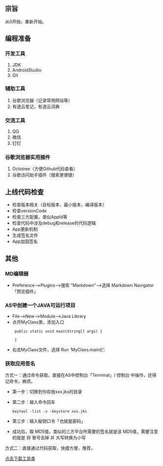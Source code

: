 ## 宗旨
从0开始，重新开始。

## 编程准备 
### 开发工具
1.  JDK
2.  AndroidStudio
3.  Git

### 辅助工具
1.  谷歌浏览器（记录常用网站等）
2.  有道云笔记，有道云词典

### 交流工具
1.  QQ
2.  微信 
3.  钉钉

### 谷歌浏览器实用插件
1.  Octotree（方便Github代码查看）
2.  谷歌访问助手插件（搜索更便捷）

## 上线代码检查
* 检查版本相关（目标版本、最小版本，编译版本）
* 检查versionCode
* 检查三方配置，类似AppId等
* 检查代码中涉及debug和release的代码逻辑
* App更新机制
* 生成签名文件
* App加固签名



## 其他

### MD编辑器
*  Preference——>Plugins——>搜索 "Markdown"——>选择 Markdown
   Navigator「预览插件」
  

### AS中创建一个JAVA可运行项目
*  File—>New—>Module—>Java Library
*  点开MyClass类，添加入口 
   ```
    public static void main(String[] args) {
        
    }
    ```
* 右击MyClass文件，选择 Run ‘MyClass.main()’;

### 获取应用签名

方式一：通过命令获取，直接在AS中控制台「Terminal」/ 控制台 中操作，还得记命令，麻烦。

* 第一步：切换到你存放xxx.jks的目录

* 第二步：输入命令回车
   ```
   keytool -list -v -keystore xxx.jks 
   ```
* 第三步：输入秘钥口令「也就是密码」

* 成功后，取 MD5值，类似的三方平台所需要的签名就是该 MD5值，需要注意的就是 将 冒号去掉 并 大写转换为小写

方式二：直接通过代码获取，快捷方便，推荐。

[点击下载工具类](https://github.com/NanaGithub/Today/blob/master/base/src/main/java/com/jnn/mylibrary/util/AppSigning.java)

